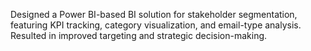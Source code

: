 Designed a Power BI-based BI solution for stakeholder segmentation, featuring KPI tracking, category visualization, and email-type analysis. Resulted in improved targeting and strategic decision-making.
